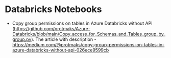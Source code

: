 # Databricks Notebooks 

- Copy group permissions on tables in Azure Databricks without API (https://github.com/protmaks/Azure-Databricks/blob/main/Copy_access_for_Schemas_and_Tables_group_by_group.py). The article with description - https://medium.com/@protmaks/copy-group-permissions-on-tables-in-azure-databricks-without-api-026ece9599cb
